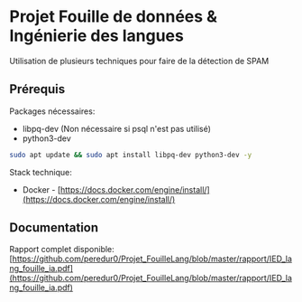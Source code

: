 # Projet Fouille de données & Ingénierie des langues
Utilisation de plusieurs techniques pour faire de la détection de SPAM

## Prérequis
Packages nécessaires:
* libpq-dev (Non nécessaire si psql n'est pas utilisé)
* python3-dev
```bash
sudo apt update && sudo apt install libpq-dev python3-dev -y
```

Stack technique:
* Docker - [https://docs.docker.com/engine/install/](https://docs.docker.com/engine/install/)

## Documentation
Rapport complet disponible: [https://github.com/peredur0/Projet_FouilleLang/blob/master/rapport/IED_lang_fouille_ia.pdf](https://github.com/peredur0/Projet_FouilleLang/blob/master/rapport/IED_lang_fouille_ia.pdf)
